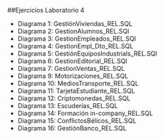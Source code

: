 ##Ejercicios Laboratorio 4

* Diagrama 1: GestiónViviendas_REL.SQL
* Diagrama 2: GestionAlumnos_REL.SQl
* Diagrama 3: GestionEmpleados_REL.SQl
* Diagrama 4: GestionEmpl_Dto_REL.SQL
* Diagrama 5: GestiónEquiposIndustrials_REL.SQl
* Diagrama 6: GestionEditorial_REL.SQl
* Diagrama 7: GestionVentas_REL.SQL
* Diagrama 9: Motorizaciones_REL.SQL
* Diagrama 10: MediosTransporte_REL.SQL
* Diagrama 11: TarjetaEstudiante_REL.SQL
* Diagrama 12: Criptomonedas_REL.SQL
* Diagrama 13: Escuderías_REL.SQL
* Diagrama 14: Formación in-company_REL.SQL
* Diagrama 15: ConflictosBélicos_REL.SQL
* Diagrama 16: GestiónBanco_REL.SQL
